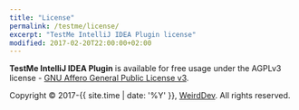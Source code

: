 ```yaml
---
title: "License"
permalink: /testme/license/
excerpt: "TestMe IntelliJ IDEA Plugin license"
modified: 2017-02-20T22:00:00+02:00
---
```


**TestMe IntelliJ IDEA Plugin** is available for free usage under the AGPLv3 license - <a rel="nofollow" href="https://www.gnu.org/licenses/agpl-3.0.en.html">GNU Affero General Public License v3</a>.

Copyright © 2017-{{ site.time | date: '%Y' }}, [WeirdDev](https://weirddev.com). All rights reserved.